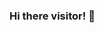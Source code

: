 ### Hi there visitor! 👋

<!--
**cristian473/cristian473** is a ✨ _special_ ✨ repository because its `README.md` (this file) appears on your GitHub profile.

My name is Cristian Morales, i am a boy than i love programming. i have the idea than all the world should know computer programming. 
That practice do you know to think and resolve ideas most fast and efficiently.

i speak Spanish and some English. i'm in searching of job in USA :)

I'm currently learning Full stack web develop, on the academy of programming "Soy Henry". Their i learned since the bases of javascript and web develop until mount a SPA E-Commerce, back-end and front-end completely since zero ussing React and Redux, aslo NodeJS, Express and Sequelize to Databases.

I'm currently working on a SPA E-Commerce on Henry academy, as preparation proyect. aslo personality i make a Mobile-App to help people to get a helper to talk about yours problems, so,  the people called "helpers" can apply to be helpers, and lister the problems of others persons.
All this for the art love. this's being make with React-Native for front and i still don't start with backend. i think i will use nodeJS :)

